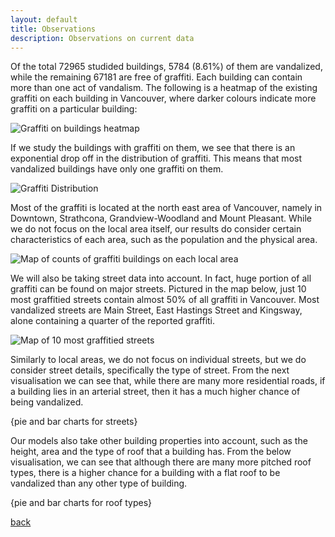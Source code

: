 ```yaml
---
layout: default
title: Observations
description: Observations on current data
---
```


Of the total 72965 studided buildings, 5784 (8.61%) of them are vandalized, while the remaining 67181 are free of graffiti. Each building can contain more than one act of vandalism. The following is a heatmap of the existing graffiti on each building in Vancouver, where darker colours indicate more graffiti on a particular building:

![Graffiti on buildings heatmap](/assets/images/original_graffiti_heatmap.png)

If we study the buildings with graffiti on them, we see that there is an exponential drop off in the distribution of graffiti. This means that most vandalized buildings have only one graffiti on them.

![Graffiti Distribution](/assets/images/graffiti_distribution.png)

Most of the graffiti is located at the north east area of Vancouver, namely in Downtown, Strathcona, Grandview-Woodland and Mount Pleasant. While we do not focus on the local area itself, our results do consider certain characteristics of each area, such as the population and the physical area.

![Map of counts of graffiti buildings on each local area](/assets/images/local_area_graffiti_heatmap.png)

We will also be taking street data into account. In fact, huge portion of all graffiti can be found on major streets. Pictured in the map below, just 10 most graffitied streets contain almost 50% of all graffiti in Vancouver. Most vandalized streets are Main Street, East Hastings Street and Kingsway, alone containing a quarter of the reported graffiti. 

![Map of 10 most graffitied streets](/assets/images/vancouver_streetopt2.png)

Similarly to local areas, we do not focus on individual streets, but we do consider street details, specifically the type of street. From the next visualisation we can see that, while there are many more residential roads, if a building lies in an arterial street, then it has a much higher chance of being vandalized.

{pie and bar charts for streets}

Our models also take other building properties into account, such as the height, area and the type of roof that a building has. From the below visualisation, we can see that although there are many more pitched roof types, there is a higher chance for a building with a flat roof to be vandalized than any other type of building.

{pie and bar charts for roof types}

[back](./)

